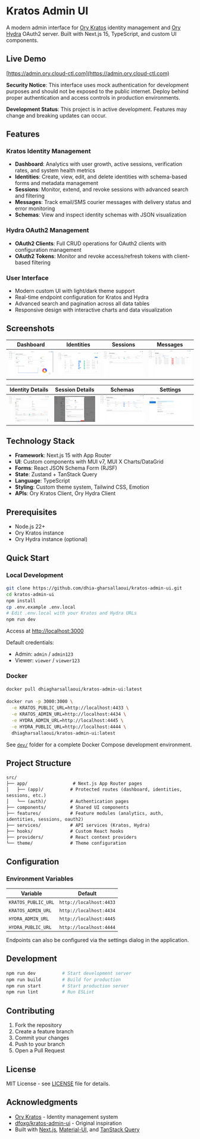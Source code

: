 # Kratos Admin UI

A modern admin interface for [Ory Kratos](https://www.ory.sh/kratos/) identity management and [Ory Hydra](https://www.ory.sh/hydra/) OAuth2 server. Built with Next.js 15, TypeScript, and custom UI components.

## Live Demo

[https://admin.ory.cloud-ctl.com](https://admin.ory.cloud-ctl.com)

**Security Notice**: This interface uses mock authentication for development purposes and should not be exposed to the public internet. Deploy behind proper authentication and access controls in production environments.

**Development Status**: This project is in active development. Features may change and breaking updates can occur.

## Features

### Kratos Identity Management
- **Dashboard**: Analytics with user growth, active sessions, verification rates, and system health metrics
- **Identities**: Create, view, edit, and delete identities with schema-based forms and metadata management
- **Sessions**: Monitor, extend, and revoke sessions with advanced search and filtering
- **Messages**: Track email/SMS courier messages with delivery status and error monitoring
- **Schemas**: View and inspect identity schemas with JSON visualization

### Hydra OAuth2 Management
- **OAuth2 Clients**: Full CRUD operations for OAuth2 clients with configuration management
- **OAuth2 Tokens**: Monitor and revoke access/refresh tokens with client-based filtering

### User Interface
- Modern custom UI with light/dark theme support
- Real-time endpoint configuration for Kratos and Hydra
- Advanced search and pagination across all data tables
- Responsive design with interactive charts and data visualization

## Screenshots

| Dashboard | Identities | Sessions | Messages |
|-----------|-----------|----------|----------|
| ![Dashboard](assets/dashboard-1.jpg) | ![Identities](assets/identities.jpg) | ![Sessions](assets/sessions.jpg) | ![Messages](assets/messages.jpg) |

| Identity Details | Session Details | Schemas | Settings |
|-----------------|-----------------|---------|----------|
| ![Identity](assets/identity.jpg) | ![Session](assets/session.jpg) | ![Schemas](assets/schemas.jpg) | ![Settings](assets/settings.jpg) |

## Technology Stack

- **Framework**: Next.js 15 with App Router
- **UI**: Custom components with MUI v7, MUI X Charts/DataGrid
- **Forms**: React JSON Schema Form (RJSF)
- **State**: Zustand + TanStack Query
- **Language**: TypeScript
- **Styling**: Custom theme system, Tailwind CSS, Emotion
- **APIs**: Ory Kratos Client, Ory Hydra Client

## Prerequisites

- Node.js 22+
- Ory Kratos instance
- Ory Hydra instance (optional)

## Quick Start

### Local Development

```bash
git clone https://github.com/dhia-gharsallaoui/kratos-admin-ui.git
cd kratos-admin-ui
npm install
cp .env.example .env.local
# Edit .env.local with your Kratos and Hydra URLs
npm run dev
```

Access at [http://localhost:3000](http://localhost:3000)

Default credentials:
- Admin: `admin` / `admin123`
- Viewer: `viewer` / `viewer123`

### Docker

```bash
docker pull dhiagharsallaoui/kratos-admin-ui:latest

docker run -p 3000:3000 \
  -e KRATOS_PUBLIC_URL=http://localhost:4433 \
  -e KRATOS_ADMIN_URL=http://localhost:4434 \
  -e HYDRA_ADMIN_URL=http://localhost:4445 \
  -e HYDRA_PUBLIC_URL=http://localhost:4444 \
  dhiagharsallaoui/kratos-admin-ui:latest
```

See [`dev/`](./dev) folder for a complete Docker Compose development environment.

## Project Structure

```
src/
├── app/                 # Next.js App Router pages
│   ├── (app)/          # Protected routes (dashboard, identities, sessions, etc.)
│   └── (auth)/         # Authentication pages
├── components/         # Shared UI components
├── features/           # Feature modules (analytics, auth, identities, sessions, oauth2)
├── services/           # API services (Kratos, Hydra)
├── hooks/              # Custom React hooks
├── providers/          # React context providers
└── theme/              # Theme configuration
```

## Configuration

### Environment Variables

| Variable            | Default                 |
| ------------------- | ----------------------- |
| `KRATOS_PUBLIC_URL` | `http://localhost:4433` |
| `KRATOS_ADMIN_URL`  | `http://localhost:4434` |
| `HYDRA_ADMIN_URL`   | `http://localhost:4445` |
| `HYDRA_PUBLIC_URL`  | `http://localhost:4444` |

Endpoints can also be configured via the settings dialog in the application.


## Development

```bash
npm run dev          # Start development server
npm run build        # Build for production
npm run start        # Start production server
npm run lint         # Run ESLint
```

## Contributing

1. Fork the repository
2. Create a feature branch
3. Commit your changes
4. Push to your branch
5. Open a Pull Request

## License

MIT License - see [LICENSE](LICENSE) file for details.

## Acknowledgments

- [Ory Kratos](https://www.ory.sh/kratos/) - Identity management system
- [dfoxg/kratos-admin-ui](https://github.com/dfoxg/kratos-admin-ui) - Original inspiration
- Built with [Next.js](https://nextjs.org/), [Material-UI](https://mui.com/), and [TanStack Query](https://tanstack.com/query)
